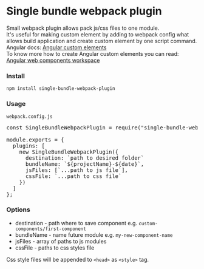 # Single bundle webpack plugin

Small webpack plugin allows pack js/css files to one module.<br />
It's useful for making custom element by adding to webpack config what allows build application and create custom element by one script command.<br />
Angular docs: [Angular custom elements](https://angular.io/guide/elements)<br />
To know more how to create Angular custom elements you can read: [Angular web components workspace](https://medium.com/@komendantov.aleksii/angular-web-components-workspace-882ce0847220)<br />

### Install ###
`npm install single-bundle-webpack-plugin`

### Usage ###
`webpack.config.js`

<pre>
const SingleBundleWebpackPlugin = require("single-bundle-webpack-plugin");

module.exports = {
  plugins: [
    new SingleBundleWebpackPlugin({
      destination: `path to desired folder`
      bundleName: `${projectName}-${date}`,
      jsFiles: [`...path to js file`],
      cssFile: `...path to css file`
    })
  ]
};
</pre>

### Options ###
* destination - path where to save component e.g. `custom-components/first-component`<br />
* bundleName - name future module e.g. `my-new-component-name`<br />
* jsFiles - array of paths to js modules <br />
* cssFile - paths to css styles file <br />


Css style files will be appended to `<head>` as `<style>` tag.
